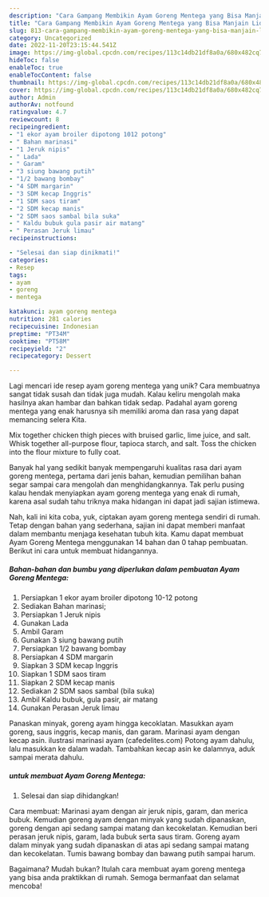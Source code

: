 ```yaml
---
description: "Cara Gampang Membikin Ayam Goreng Mentega yang Bisa Manjain Lidah"
title: "Cara Gampang Membikin Ayam Goreng Mentega yang Bisa Manjain Lidah"
slug: 813-cara-gampang-membikin-ayam-goreng-mentega-yang-bisa-manjain-lidah
category: Uncategorized
date: 2022-11-20T23:15:44.541Z
image: https://img-global.cpcdn.com/recipes/113c14db21df8a0a/680x482cq70/ayam-goreng-mentega-foto-resep-utama.jpg
hideToc: false
enableToc: true
enableTocContent: false
thumbnail: https://img-global.cpcdn.com/recipes/113c14db21df8a0a/680x482cq70/ayam-goreng-mentega-foto-resep-utama.jpg
cover: https://img-global.cpcdn.com/recipes/113c14db21df8a0a/680x482cq70/ayam-goreng-mentega-foto-resep-utama.jpg
author: Admin
authorAv: notfound
ratingvalue: 4.7
reviewcount: 8
recipeingredient:
- "1 ekor ayam broiler dipotong 1012 potong"
- " Bahan marinasi"
- "1 Jeruk nipis"
- " Lada"
- " Garam"
- "3 siung bawang putih"
- "1/2 bawang bombay"
- "4 SDM margarin"
- "3 SDM kecap Inggris"
- "1 SDM saos tiram"
- "2 SDM kecap manis"
- "2 SDM saos sambal bila suka"
- " Kaldu bubuk gula pasir air matang"
- " Perasan Jeruk limau"
recipeinstructions:

- "Selesai dan siap dinikmati!"
categories:
- Resep
tags:
- ayam
- goreng
- mentega

katakunci: ayam goreng mentega 
nutrition: 281 calories
recipecuisine: Indonesian
preptime: "PT34M"
cooktime: "PT58M"
recipeyield: "2"
recipecategory: Dessert

---
```





Lagi mencari ide resep ayam goreng mentega yang unik? Cara membuatnya sangat tidak susah dan tidak juga mudah. Kalau keliru mengolah maka hasilnya akan hambar dan bahkan tidak sedap. Padahal ayam goreng mentega yang enak harusnya sih memiliki aroma dan rasa yang dapat memancing selera Kita.





Mix together chicken thigh pieces with bruised garlic, lime juice, and salt. Whisk together all-purpose flour, tapioca starch, and salt. Toss the chicken into the flour mixture to fully coat.

Banyak hal yang sedikit banyak mempengaruhi kualitas rasa dari ayam goreng mentega, pertama dari jenis bahan, kemudian pemilihan bahan segar sampai cara mengolah dan menghidangkannya. Tak perlu pusing kalau hendak menyiapkan ayam goreng mentega yang enak di rumah, karena asal sudah tahu triknya maka hidangan ini dapat jadi sajian istimewa.






Nah, kali ini kita coba, yuk, ciptakan ayam goreng mentega sendiri di rumah. Tetap dengan bahan yang sederhana, sajian ini dapat memberi manfaat dalam membantu menjaga kesehatan tubuh kita. Kamu dapat membuat Ayam Goreng Mentega menggunakan 14 bahan dan 0 tahap pembuatan. Berikut ini cara untuk membuat hidangannya.

<!--inarticleads1-->

##### Bahan-bahan dan bumbu yang diperlukan dalam pembuatan Ayam Goreng Mentega:

1. Persiapkan 1 ekor ayam broiler dipotong 10-12 potong
1. Sediakan  Bahan marinasi;
1. Persiapkan 1 Jeruk nipis
1. Gunakan  Lada
1. Ambil  Garam
1. Gunakan 3 siung bawang putih
1. Persiapkan 1/2 bawang bombay
1. Persiapkan 4 SDM margarin
1. Siapkan 3 SDM kecap Inggris
1. Siapkan 1 SDM saos tiram
1. Siapkan 2 SDM kecap manis
1. Sediakan 2 SDM saos sambal (bila suka)
1. Ambil  Kaldu bubuk, gula pasir, air matang
1. Gunakan  Perasan Jeruk limau


Panaskan minyak, goreng ayam hingga kecoklatan. Masukkan ayam goreng, saus inggris, kecap manis, dan garam. Marinasi ayam dengan kecap asin. ilustrasi marinasi ayam (cafedelites.com) Potong ayam dahulu, lalu masukkan ke dalam wadah. Tambahkan kecap asin ke dalamnya, aduk sampai merata dahulu. 

<!--inarticleads2-->

#####  untuk membuat Ayam Goreng Mentega:


1. Selesai dan siap dihidangkan!

Cara membuat: Marinasi ayam dengan air jeruk nipis, garam, dan merica bubuk. Kemudian goreng ayam dengan minyak yang sudah dipanaskan, goreng dengan api sedang sampai matang dan kecokelatan. Kemudian beri perasan jeruk nipis, garam, lada bubuk serta saus tiram. Goreng ayam dalam minyak yang sudah dipanaskan di atas api sedang sampai matang dan kecokelatan. Tumis bawang bombay dan bawang putih sampai harum. 

Bagaimana? Mudah bukan? Itulah cara membuat ayam goreng mentega yang bisa anda praktikkan di rumah. Semoga bermanfaat dan selamat mencoba!
